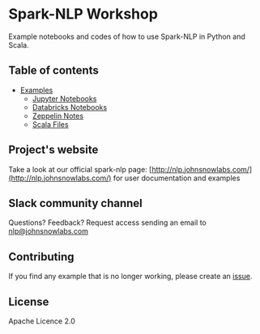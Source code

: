 # Spark-NLP Workshop

Example notebooks and codes of how to use Spark-NLP in Python and Scala.

## Table of contents

* [Examples](#examples)
  * [Jupyter Notebooks](jupyter/)
  * [Databricks Notebooks](databricks/)
  * [Zeppelin Notes](zeppelin/)
  * [Scala Files](scala/)

## Project's website

Take a look at our official spark-nlp page: [http://nlp.johnsnowlabs.com/](http://nlp.johnsnowlabs.com/) for user documentation and examples

## Slack community channel

Questions? Feedback? Request access sending an email to nlp@johnsnowlabs.com

## Contributing

If you find any example that is no longer working, please create an [issue](https://github.com/JohnSnowLabs/spark-nlp-workshop/issues).

## License

Apache Licence 2.0

